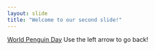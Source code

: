 ```yaml
---
layout: slide
title: "Welcome to our second slide!"
---
```

[World Penguin Day](https://www.bbc.co.uk/newsround/52414521)
Use the left arrow to go back!
